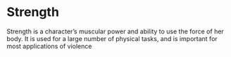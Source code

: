 # **Strength**
Strength is a character’s muscular power and ability to use
the force of her body. It is used for a large number of physical
tasks, and is important for most applications of violence